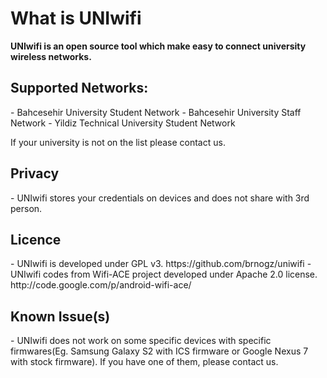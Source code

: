 <h1>What is UNIwifi</h1>
<strong>UNIwifi is an open source tool which make easy to connect university wireless networks.</strong>

<h2>Supported Networks:</h2>
- Bahcesehir University Student Network
- Bahcesehir University Staff Network
- Yildiz Technical University Student Network

If your university is not on the list please contact us.

<h2>Privacy</h2>
- UNIwifi stores your credentials on devices and does not share with 3rd person.

<h2>Licence</h2>
- UNIwifi is developed under GPL v3. https://github.com/brnogz/uniwifi
- UNIwifi codes from Wifi-ACE project developed under Apache 2.0 license. http://code.google.com/p/android-wifi-ace/


<h2>Known Issue(s)</h2>
- UNIwifi does not work on some specific devices with specific firmwares(Eg. Samsung Galaxy S2 with ICS firmware or Google Nexus 7 with stock firmware). If you have one of them, please contact us.